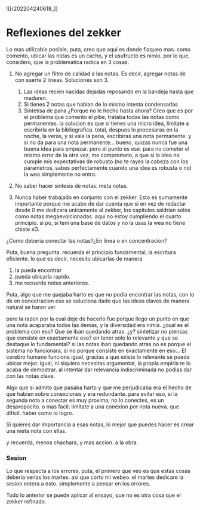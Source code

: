 ![[r202204240618_]]
# Reflexiones del zekker
Lo mas utilizable posible, puta, creo que aqui es donde flaqueo mas. como comento, ubicar las notas es un cacho, y el usufructo es nimio. por lo que, considero, que la problematica radica en 3 cosas.
1) No agregar un filtro de calidad a las notas. Es decir, agregar notas de con suerte 2 lineas.
	Soluciones son 3.
	1. Las ideas recien nacidas dejadas reposando en la bandeja hasta que maduren.
	2. Si tienes 2 notas que hablan de lo mismo intenta condensarlas
	3. Sintetisa de pana
	¿Porque no le hecho hasta ahora?
	Creo que es por el problema que comento el pibe, trataba todas las notas como permanentes. la solucion es que si tienes una micro idea, limitate a escribirla en la bibliografica. total, despues lo procesaras en la noche, la veras, y si vale la pena, escribiras una nota permanente. y si no da para una nota permanente... bueno, quizas nunca fue una buena idea para empezar. pero el punto es ese. para no cometer el mismo error de la otra vez, me comprometo, a que si la idea no cumple mis expectativas de robusto (no te rayes la cabeza con los parametros, sabes perfectamente cuando una idea es robusta o no) la wea simplemente no entra.

2) No saber hacer sintesis de notas. meta notas.
3) Nunca haber trabajado en conjunto con el zekker.
	Esto es sumamente importante porque me acabo de dar cuenta que si en vez de redactar desde 0 me dedicara unicamente al zekker, los capitulos saldrian solos como notas megaevolcionadas. aqui no estoy cumpliendo el cuarto principio. si po, si teni una base de datos y no la usas la wea no tiene chiste xD.

¿Como deberia conectar las notas?¿En linea o en concentracion?

Puta, buena pregunta. recuerda el principio fundamental; la escritura eficiente.
lo que es decir, necesito ubicarlas de manera 
1) la pueda encontrar
2) pueda ubicarla rapido.
3) me recuerde notas anteriores.

Puta, algo que me quejaba harto es que no podia encontrar las notas, con lo de en concetracion eso se soluciona dado que las ideas claves de manera natural se haran ver.

pero la razon por la cual deje de hacerlo fue porque llego un punto en que una nota acaparaba todas las demas, y la diversidad era nimia.
	¿cual es el problema con eso?
	Que se iban quedando atras.
	¿y? sintetizar no piensas que consiste en exactamente eso? en tener solo lo relevante y que se destaque lo fundamental? si las notas iban quedando atras no es porque el sistema no funcionara, si no porque consiste en exactamente en eso...
	El cerebro humano funciona igual, gracias a que existe lo relevante se puede ubicar mejor.
	igual, ni siquiera necesitas argumentar, la propia empiria te lo acaba de demostrar. al intentar dar relevancia indiscriminada no podias dar con las notas clave. 

Algo que si admito que pasaba harto y que me perjudicaba era el hecho de que habian sobre conexciones y era redundante. para evitar eso, si la segunda nota a conectar es muy proxima, no lo conectes, es un despropocito. o mas facil; limitate a una conexion por nota nueva.  que dificil. haber como lo logro.

Si quieres dar importancia a esas notas, lo mejor que puedes hacer es crear una meta nota con ellas.

y recuerda, menos chachara, y mas accion. a la obra.
### Sesion

Lo que respecta a los errores, puta, el primero que veo es que estas cosas deberia verlas los martes. asi que corto mi webeo. el martes dedicare la sesion entera a esto. simplemente a pensar en los errores.


Todo lo anterior se puede aplicar al ensayo, que no es otra cosa que el zekker refinado.
